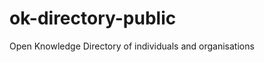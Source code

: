 ok-directory-public
===================

Open Knowledge Directory of individuals and organisations 
